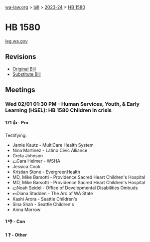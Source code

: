 [wa-law.org](/) > [bill](/bill/) > [2023-24](/bill/2023-24/) > [HB 1580](/bill/2023-24/hb/1580/)

# HB 1580
[leg.wa.gov](https://app.leg.wa.gov/billsummary?BillNumber=1580&Year=2023&Initiative=false)

## Revisions
* [Original Bill](1/)
* [Substitute Bill](S/)

## Meetings
### Wed 02/01 01:30 PM - Human Services, Youth, & Early Learning (HSEL): HB 1580 Children in crisis
#### 171 👍 - Pro
Testifying:
* Jamie Kautz - MultiCare Health System
* Nina Martinez - Latino Civic Alliance
* Greta Johnson
* 💵Cara Helmer - WSHA
* Jessica Cook
* Kristian Stone - EvergreenHealth
* MD, Mike Barsotti - Providence Sacred Heart Children's Hospital
* MD, Mike Barsotti - Providence Sacred Heart Children's Hospital
* 💵Noah Seidel - Office of Developmental Disabilities Ombuds
* 💵Diana Stadden - The Arc of WA State
* Kashi Arora - Seattle Children's
* Sina Shah - Seattle Children's
* Anna Morrow

#### 1 👎 - Con

#### 1 ❓ - Other
